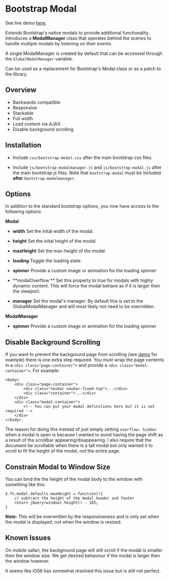 Bootstrap Modal
=============

See live demo [here](http://jschr.github.com/bootstrap-modal/).

Extends Bootstrap's native modals to provide additional functionality. Introduces a **ModalManager** class that operates behind the scenes to handle multiple modals by listening on their events. 

A single ModalManager is created by default that can be accessed through the `GlobalModalManager` variable. 

Can be used as a replacement for Bootstrap's Modal class or as a patch to the library.

Overview
-----------

+ Backwards compatible
+ Responsive
+ Stackable
+ Full width
+ Load content via AJAX
+ Disable background scrolling

Installation 
-----------
+ Include `css/bootstrap-modal.css` after the main bootstrap css files.
+ Include `js/bootstrap-modalmanager.js` and `js/bootstrap-modal.js` after the main bootstrap js files. Note that `bootstrap-modal` must be included **after** `bootstrap-modalmanager`.

	<link href="css/bootstrap.css" rel="stylesheet" />
	<link href="css/bootstrap-responsive.css" rel="stylesheet" />
 	<link href="css/bootstrap-modal.css" rel="stylesheet" />

 	<script src="js/bootstrap.js"></script>
 	<script src="js/bootstrap-modalmanager.js"></script>
 	<script src="js/bootstrap-modal.js"></script>

Options
-----------

In addition to the standard bootstrap options, you now have access to the following options

**Modal**

+ **width**
Set the inital width of the modal.

+ **height**
Set the inital height of the modal.

+ **maxHeight**
Set the max-height of the modal.

+ **loading**
Toggle the loading state.

+ **spinner**
Provide a custom image or animation for the loading spinner

+ **modalOverflow **
Set this property to true for modals with highly dynamic content. This will force the modal behave as if it is larger then the viewport.

+ **manager**
Set the modal's manager. By default this is set to the GlobalModalManager and will most likely not need to be overridden.

**ModalManager**
+ **spinner**
Provide a custom image or animation for the loading spinner

Disable Background Scrolling
-----------

If you want to prevent the background page from scrolling (see [demo](http://jschr.github.com/bootstrap-modal/) for example) there is one extra step required. You must wrap the page contents in a `<div class="page-container">` and provide a `<div class="modal-container">`. For example:

	<body>
		<div class="page-container">
			<div class="navbar navbar-fixed-top">...</div>
			<div class="container">...</div>
		</div>
		<div class="modal-container">
			<!-- You can put your modal definitions here but it is not required -->
		</div>
	</body>

The reason for doing this instead of just simply setting `overflow: hidden` when a modal is open is because I wanted to avoid having the page shift as a result of the scrollbar appearing/disappearing. I also require that the document be scrollable when there is a tall modal but only wanted it to scroll to fit the height of the modal, not the entire page.

Constrain Modal to Window Size
-----------
	
You can bind the the height of the modal body to the window with something like this:
	
    $.fn.modal.defaults.maxHeight = function(){
        // subtract the height of the modal header and footer
        return jQuery(window).height() - 165; 
    }
	
**Note:** This will be overwritten by the responsiveness and is only set when the modal is displayed, not when the window is resized.
	
Known Issues
-----------

On mobile safari, the background page will still scroll if the modal is smaller then the window size. We get desired behaviour if the modal is larger then the window however. 

It seems like iOS6 has somewhat resolved this issue but is still not perfect.


	



